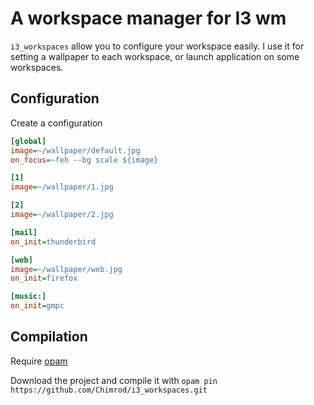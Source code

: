 # A workspace manager for I3 wm


`i3_workspaces` allow you to configure your workspace easily. I use it for
setting a wallpaper to each workspace, or launch application on some
workspaces.

## Configuration

Create a configuration

```ini
[global]
image=~/wallpaper/default.jpg
on_focus=~feh --bg scale ${image}

[1]
image=~/wallpaper/1.jpg

[2]
image=~/wallpaper/2.jpg

[mail]
on_init=thunderbird

[web]
image=~/wallpaper/web.jpg
on_init=firefox

[music:]
on_init=gmpc
```

## Compilation

Require [opam](http://opam.ocaml.org/)

Download the project and compile it with `opam pin https://github.com/Chimrod/i3_workspaces.git`
